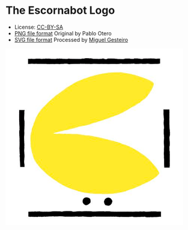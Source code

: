 # The Escornabot Logo

* License: [CC-BY-SA][CBS01]
* [PNG file format][PNG01] Original by Pablo Otero
* [SVG file format][SVG01] Processed by [Miguel Gesteiro][MIG01]

![Escornabot logo in PNG format](escornabot_logo.png)

[CBS01]: http://creativecommons.org/licenses/by-sa/4.0/
[MIG01]: https://github.com/mgesteiro
[PNG01]: escornabot_logo.png
[SVG01]: escornabot_logo.svg

